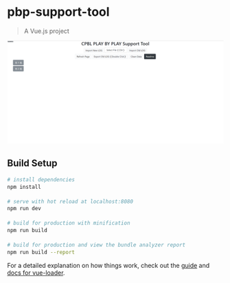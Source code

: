 # pbp-support-tool

> A Vue.js project

![image](https://github.com/ndliu3549/pbp-support-tool-crowdsourced/blob/master/demo_06.gif)

## Build Setup

``` bash
# install dependencies
npm install

# serve with hot reload at localhost:8080
npm run dev

# build for production with minification
npm run build

# build for production and view the bundle analyzer report
npm run build --report
```

For a detailed explanation on how things work, check out the [guide](http://vuejs-templates.github.io/webpack/) and [docs for vue-loader](http://vuejs.github.io/vue-loader).
